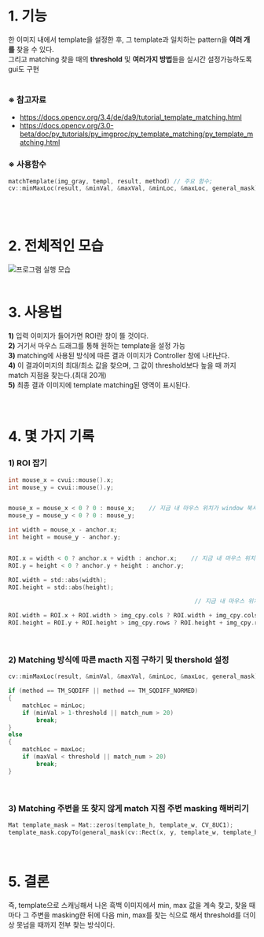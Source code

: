 # 1. 기능
한 이미지 내에서 template을 설정한 후, 그 template과 일치하는 pattern을 **여러 개를** 찾을 수 있다.<br>
그리고 matching 찾을 때의 **threshold** 및 **여러가지 방법**들을 실시간 설정가능하도록 gui도 구현<br><br>

 ### ※ 참고자료 
 - https://docs.opencv.org/3.4/de/da9/tutorial_template_matching.html <br>
 - https://docs.opencv.org/3.0-beta/doc/py_tutorials/py_imgproc/py_template_matching/py_template_matching.html

 ### ※ 사용함수
```c
matchTemplate(img_gray, templ, result, method) // 주요 함수;
cv::minMaxLoc(result, &minVal, &maxVal, &minLoc, &maxLoc, general_mask)  // 해당 이미지 내에 최대/최소값 및 그 위치들 기록;
```


<br><br>
# 2. 전체적인 모습
![프로그램 실행 모습](https://user-images.githubusercontent.com/43025974/50533823-ca064b00-0b75-11e9-9dd6-39f0c466bd72.png)
<br><br>

# 3. 사용법
 **1)** 입력 이미지가 들어가면 ROI란 창이 뜰 것이다.<br>
 **2)** 거기서 마우스 드래그를 통해 원하는 template을 설정 가능<br>
 **3)** matching에 사용된 방식에 따른 결과 이미지가 Controller 창에 나타난다.<br>
 **4)** 이 결과이미지의 최대/최소 값을 찾으며, 그 값이 threshold보다 높을 때 까지 match 지점을 찾는다.(최대 20개)<br>
 **5)** 최종 결과 이미지에 template matching된 영역이 표시된다.<br>
<br><br>

# 4. 몇 가지 기록
 ### 1) ROI 잡기
 
```c
int mouse_x = cvui::mouse().x;
int mouse_y = cvui::mouse().y;


mouse_x = mouse_x < 0 ? 0 : mouse_x;    // 지금 내 마우스 위치가 window 북서쪽으로 벗어났는가?
mouse_y = mouse_y < 0 ? 0 : mouse_y;

int width = mouse_x - anchor.x;
int height = mouse_y - anchor.y;


ROI.x = width < 0 ? anchor.x + width : anchor.x;    // 지금 내 마우스 위치가 ROI의 북서쪽에 위치하는가?
ROI.y = height < 0 ? anchor.y + height : anchor.y;

ROI.width = std::abs(width);
ROI.height = std::abs(height);

                                                     // 지금 내 마우스 위치가 window 남동쪽으로 벗어났는가?

ROI.width = ROI.x + ROI.width > img_cpy.cols ? ROI.width + img_cpy.cols - (ROI.x + ROI.width) : ROI.width;
ROI.height = ROI.y + ROI.height > img_cpy.rows ? ROI.height + img_cpy.rows - (ROI.y + ROI.height) : ROI.height;
```
<br>

 ### 2) Matching 방식에 따른 macth 지점 구하기 및 thershold 설정

```c
cv::minMaxLoc(result, &minVal, &maxVal, &minLoc, &maxLoc, general_mask);

if (method == TM_SQDIFF || method == TM_SQDIFF_NORMED)
{
	matchLoc = minLoc;
	if (minVal > 1-threshold || match_num > 20)
		break;
}
else
{
	matchLoc = maxLoc;
	if (maxVal < threshold || match_num > 20)
		break;
}
```
<br>

### 3) Matching 주변을 또 찾지 않게 match 지점 주변 masking 해버리기
```c
Mat template_mask = Mat::zeros(template_h, template_w, CV_8UC1);
template_mask.copyTo(general_mask(cv::Rect(x, y, template_w, template_h)));
```
<br>

# 5. 결론
즉, template으로 스캐닝해서 나온 흑백 이미지에서 min, max 값을 계속 찾고, 찾을 때마다 그 주변을 masking한 뒤에 다음 min, max를 찾는 식으로 해서
threshold를 더이상 못넘을 때까지 전부 찾는 방식이다.  
